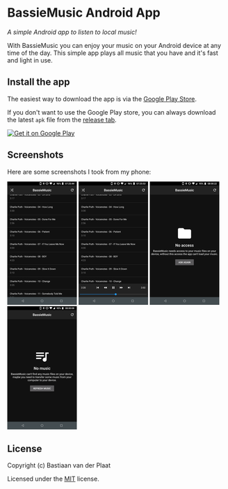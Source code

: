 # BassieMusic Android App
*A simple Android app to listen to local music!*

With BassieMusic you can enjoy your music on your Android device at any time of the day. This simple app plays all music that you have and it's fast and light in use.

## Install the app
The easiest way to download the app is via the [Google Play Store](https://play.google.com/store/apps/details?id=nl.plaatsoft.bassiemusic).

If you don't want to use the Google Play store, you can always download the latest `apk` file from the [release tab](https://github.com/bplaat/bassiemusic-android/releases).

<a href="https://play.google.com/store/apps/details?id=nl.plaatsoft.bassiemusic"><img alt="Get it on Google Play" src="https://play.google.com/intl/en_us/badges/images/generic/en_badge_web_generic.png" width="200"></a>

## Screenshots
Here are some screenshots I took from my phone:

[<img alt="Screenshot 1" src="screenshots/screenshot1_small.png" width="160">](screenshots/screenshot1.png)
[<img alt="Screenshot 2" src="screenshots/screenshot2_small.png" width="160">](screenshots/screenshot2.png)
[<img alt="Screenshot 3" src="screenshots/screenshot3_small.png" width="160">](screenshots/screenshot3.png)
[<img alt="Screenshot 4" src="screenshots/screenshot4_small.png" width="160">](screenshots/screenshot4.png)

## License
Copyright (c) Bastiaan van der Plaat

Licensed under the [MIT](LICENSE) license.
